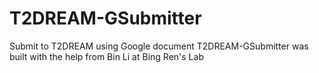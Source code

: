 # T2DREAM-GSubmitter
Submit to T2DREAM using Google document
T2DREAM-GSubmitter was built with the help from Bin Li at Bing Ren's Lab
